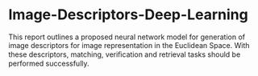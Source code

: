 # Image-Descriptors-Deep-Learning
This report outlines a proposed neural network model for generation of image descriptors for image representation in the Euclidean Space. With these descriptors, matching, veriﬁcation and retrieval tasks should be performed successfully.
